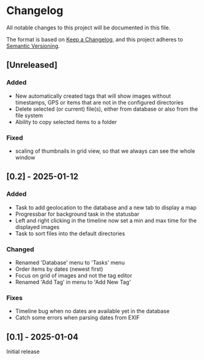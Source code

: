 # Changelog
All notable changes to this project will be documented in this file.

The format is based on [Keep a Changelog](https://keepachangelog.com/en/1.0.0/),
and this project adheres to [Semantic Versioning](https://semver.org/spec/v2.0.0.html).


## [Unreleased]

### Added
- New automatically created tags that will show images without
  timestamps, GPS or items that are not in the configured directories
- Delete selected (or current) file(s), either from database or also
  from the file system
- Ability to copy selected items to a folder

### Fixed
- scaling of thumbnails in grid view, so that we always can see the
  whole window

## [0.2] - 2025-01-12

### Added

- Task to add geolocation to the database and a new tab to display a map
- Progressbar for background task in the statusbar
- Left and right clicking in the timeline now set a min and max time
  for the displayed images
- Task to sort files into the default directories

### Changed

- Renamed 'Database' menu to 'Tasks' menu
- Order items by dates (newest first)
- Focus on grid of images and not the tag editor
- Renamed 'Add Tag' in menu to 'Add New Tag'

### Fixes

- Timeline bug when no dates are available yet in the database
- Catch some errors when parsing dates from EXIF

## [0.1] - 2025-01-04

Initial release
